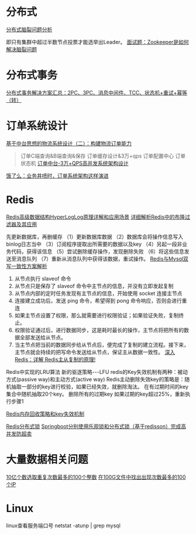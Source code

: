 # 分布式
[分布式脑裂问题分析](https://blog.csdn.net/xinquanv1/article/details/103126372?utm_medium=distribute.pc_relevant.none-task-blog-BlogCommendFromMachineLearnPai2-1.nonecase&depth_1-utm_source=distribute.pc_relevant.none-task-blog-BlogCommendFromMachineLearnPai2-1.nonecase)

即只有集群中超过半数节点投票才能选举出Leader。
[面试题：Zookeeper是如何解决脑裂问题](https://blog.csdn.net/u013374645/article/details/93140148)

# 分布式事务


[分布式事务解决方案汇总：2PC、3PC、消息中间件、TCC、状态机+重试+幂等（转）](https://www.cnblogs.com/myseries/p/10939355.html)

# 订单系统设计

[基于中台思想的物流系统设计（二）：构建物流订单能力](https://zhuanlan.zhihu.com/p/47812118)

> 订单C端查询&B端查询&保存
> 订单缓存设计&3万+qps
> 订单配置中心
> 订单状态机
[订单中台-3万+QPS高并发系统架构设计](https://blog.csdn.net/YaphetS__YJ/article/details/100124543)


[饿了么：业务井喷时，订单系统架构这样演进](https://mp.weixin.qq.com/s?__biz=MjM5MDE0Mjc4MA==&mid=2650993858&idx=1&sn=ce2cc36b737da8c00ba5cfb5cfe9488a&scene=1&srcid=0825qULkRUx9IU5zxzG2VJ9w&from=singlemessage&isappinstalled=0#wechat_redirect)


# Redis
[Redis高级数据结构HyperLogLog原理详解和应用场景](https://blog.csdn.net/William0318/article/details/89362255)
[详细解析Redis中的布隆过滤器及其应用](https://www.cnblogs.com/heihaozi/p/12174478.html)


先更新数据库，再删缓存
（1）更新数据库数据
（2）数据库会将操作信息写入binlog日志当中
（3）订阅程序提取出所需要的数据以及key
（4）另起一段非业务代码，获得该信息
（5）尝试删除缓存操作，发现删除失败
（6）将这些信息发送至消息队列
（7）重新从消息队列中获得该数据，重试操作。
[Redis与Mysql双写一致性方案解析](https://zhuanlan.zhihu.com/p/59167071)


1. 从节点执行 slaveof 命令
2. 从节点只是保存了 slaveof 命令中主节点的信息，并没有立即发起复制
3. 从节点内部的定时任务发现有主节点的信息，开始使用 socket 连接主节点
4. 连接建立成功后，发送 ping 命令，希望得到 pong 命令响应，否则会进行重连
5. 如果主节点设置了权限，那么就需要进行权限验证；如果验证失败，复制终止。
6. 权限验证通过后，进行数据同步，这是耗时最长的操作，主节点将把所有的数据全部发送给从节点。
7. 当主节点把当前的数据同步给从节点后，便完成了复制的建立流程。接下来，主节点就会持续的把写命令发送给从节点，保证主从数据一致性。
[深入Redis：详解 Redis主从复制的原理!](https://zhuanlan.zhihu.com/p/60239657)


Redis中实现的LRU算法
新的驱逐策略---LFU
redis的Key失效机制有两种：被动方式(passive way)和主动方式(active way)
Redis主动删除失效key的策略是：随机抽取一部分的key进行校验，如果已经失效，就删除淘汰。
在有过期时间的key集合中随机抽取20个key。
删除所有的过期key
如果过期的key超过25%，重新执行步骤1

[Redis内存回收策略和key失效机制](https://zhuanlan.zhihu.com/p/149528273)


[Redis分布式锁](https://zhuanlan.zhihu.com/p/130235036)
[Springboot分别使用乐观锁和分布式锁（基于redisson）完成高并发防超卖](https://blog.csdn.net/tianyaleixiaowu/article/details/90036180?utm_medium=distribute.pc_relevant.none-task-blog-BlogCommendFromMachineLearnPai2-8.nonecase&depth_1-utm_source=distribute.pc_relevant.none-task-blog-BlogCommendFromMachineLearnPai2-8.nonecase)

# 大量数据相关问题
[10亿个数选取重复次数最多的100个整数](https://blog.csdn.net/iteye_7408/article/details/82209473)
[在100G文件中找出出现次数最多的100个IP](https://blog.csdn.net/fycy2010/article/details/46945641?utm_medium=distribute.pc_relevant.none-task-blog-BlogCommendFromMachineLearnPai2-2.nonecase&depth_1-utm_source=distribute.pc_relevant.none-task-blog-BlogCommendFromMachineLearnPai2-2.nonecase)


# Linux
linux查看服务端口号
netstat -atunp | grep mysql